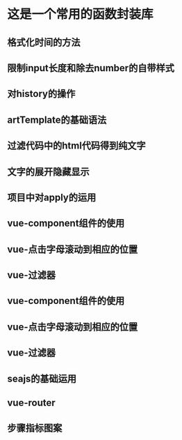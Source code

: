 # 这是一个常用的函数封装库

## 格式化时间的方法

## 限制input长度和除去number的自带样式

## 对history的操作

## artTemplate的基础语法

## 过滤代码中的html代码得到纯文字

## 文字的展开隐藏显示

## 项目中对apply的运用

## vue-component组件的使用

## vue-点击字母滚动到相应的位置

## vue-过滤器

## vue-component组件的使用

## vue-点击字母滚动到相应的位置

## vue-过滤器

## seajs的基础运用

## vue-router

## 步骤指标图案